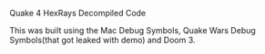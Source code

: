 Quake 4 HexRays Decompiled Code

This was built using the Mac Debug Symbols, Quake Wars Debug Symbols(that got leaked with demo) and Doom 3. 

